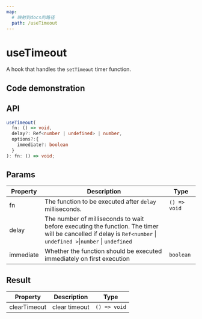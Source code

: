 ```yaml
---
map:
  # 映射到docs的路径
  path: /useTimeout
---
```


# useTimeout

A hook that handles the `setTimeout` timer function.

## Code demonstration

<demo src="useTimeout/demo.vue"
  language="vue"
  title="Basic usage"
  desc="Execute once after 2000ms"> </demo>

## API

```typescript
useTimeout(
  fn: () => void,
  delay?: Ref<number | undefined> | number,
  options?:{
    immediate?: boolean
  }
): fn: () => void;
```

## Params

| Property | Description | Type |
| --- | --- | --- |
| fn | The function to be executed after `delay` milliseconds. | `() => void` |
| delay | The number of milliseconds to wait before executing the function. The timer will be cancelled if delay is `Ref<number` \| `undefined >`\|`number` \| `undefined` |
| immediate | Whether the function should be executed immediately on first execution | `boolean` |

## Result

| Property     | Description   | Type         |
| ------------ | ------------- | ------------ |
| clearTimeout | clear timeout | `() => void` |
